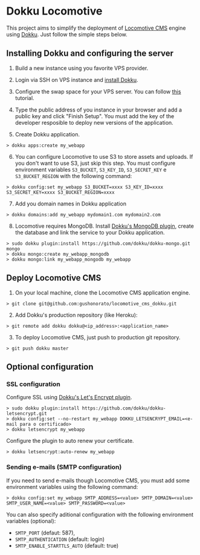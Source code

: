 # Dokku Locomotive

This project aims to simplify the deployment of [Locomotive CMS](https://www.locomotivecms.com/) engine using [Dokku](https://github.com/dokku/dokku). Just follow the simple steps below.

## Installing Dokku and configuring the server

1. Build a new instance using you favorite VPS provider.

2. Login via SSH on VPS instance and [install Dokku](https://github.com/dokku/dokku#installation).

3. Configure the swap space for your VPS server. You can follow [this](https://www.digitalocean.com/community/tutorials/how-to-add-swap-space-on-ubuntu-16-04) tutorial.

4. Type the public address of you instance in your browser and add a public key and click "Finish Setup". You must add the key of the developer resposible to deploy new versions of the application.

5. Create Dokku application.

```
> dokku apps:create my_webapp
```

6. You can configure Locomotive to use S3 to store assets and uploads. If you don't want to use S3, just skip this step. You must configure environment variables `S3_BUCKET`, `S3_KEY_ID`, `S3_SECRET_KEY` e `S3_BUCKET_REGION` with the following command:

```
> dokku config:set my_webapp S3_BUCKET=xxxx S3_KEY_ID=xxxx S3_SECRET_KEY=xxxx S3_BUCKET_REGION=xxxx
```

7. Add you domain names in Dokku application

```
> dokku domains:add my_webapp mydomain1.com mydomain2.com
```

8. Locomotive requires MongoDB. Install [Dokku's MongoDB plugin](https://github.com/dokku/dokku-mongo), create the database and link the service to your Dokku application.
```
> sudo dokku plugin:install https://github.com/dokku/dokku-mongo.git mongo
> dokku mongo:create my_webapp_mongodb
> dokku mongo:link my_webapp_mongodb my_webapp
```

## Deploy Locomotive CMS

1. On your local machine, clone the Locomotive CMS application engine.

```
> git clone git@github.com:gushonorato/locomotive_cms_dokku.git
```

2. Add Dokku's production repository (like Heroku):

```
> git remote add dokku dokku@<ip_address>:<application_name>
```

3. To deploy Locomotive CMS, just push to production git repository.

```
> git push dokku master
```

## Optional configuration

### SSL configuration

Configure SSL using [Dokku's Let's Encrypt plugin](https://github.com/dokku/dokku-letsencrypt).

```
> sudo dokku plugin:install https://github.com/dokku/dokku-letsencrypt.git
> dokku config:set --no-restart my_webapp DOKKU_LETSENCRYPT_EMAIL=<e-mail para o certificado>
> dokku letsencrypt my_webapp
```

Configure the plugin to auto renew your certificate.

```
> dokku letsencrypt:auto-renew my_webapp
```

### Sending e-mails (SMTP configuration)

If you need to send e-mails though Locomotive CMS, you must add some environment variables using the following command:

```
> dokku config:set my_webapp SMTP_ADDRESS=<value> SMTP_DOMAIN=<value> SMTP_USER_NAME=<value> SMTP_PASSWORD=<value>

```

You can also specify aditional configuration with the following environment variables (optional):

- `SMTP_PORT` (defaut: 587),
- `SMTP_AUTHENTICATION` (default: login)
- `SMTP_ENABLE_STARTTLS_AUTO` (default: true)
